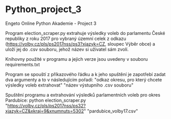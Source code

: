 # Python_project_3
Engeto Online Python Akademie - Project 3

Program election_scraper.py extrahuje výsledky voleb do parlamentu České republiky z roku 2017 pro vybraný územní celek z odkazu (https://volby.cz/pls/ps2017nss/ps3?xjazyk=CZ, sloupec Výběr obce) a uloží jej do .csv souboru, jehož název si uživatel sám zvolí.

Knihovny použité v programu a jejich verze jsou uvedeny v souboru requirements.txt

Program se spouští z příkazového řádku a k jeho spuštění je zapotřebí zadat dva argumenty a to v následujícím pořadí: 
"odkaz okresu, pro který chcete výsledky voleb extrahovat" "název výstupního .csv souboru"

Spuštění programu a extrahování výsledků parlamentních voleb pro okres Pardubice: 
python election_scraper.py "https://volby.cz/pls/ps2017nss/ps32?xjazyk=CZ&xkraj=9&xnumnuts=5302" "pardubice_volby17.csv"

